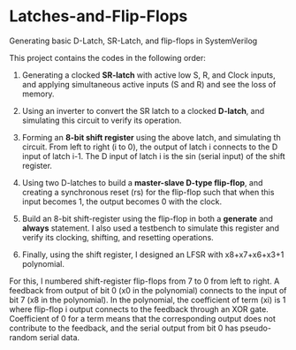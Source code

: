 # Latches-and-Flip-Flops
Generating basic D-Latch, SR-Latch, and flip-flops in SystemVerilog

This project contains the codes in the following order:

1) Generating a clocked **SR-latch** with active low S, R, and Clock inputs, and applying simultaneous active inputs (S and R) and see the loss of memory.

2. Using an inverter to convert the SR latch to a clocked **D-latch**, and simulating this circuit to verify its operation.

3. Forming an **8-bit shift register** using the above latch, and simulating th circuit. From left to right (i to 0), the output of latch i connects to the D input of latch i-1. The D input of latch i is the sin (serial input) of the shift register.

4. Using two D-latches to build a **master-slave D-type flip-flop**, and creating a synchronous reset (rs) for the flip-flop such that when this input becomes
1, the output becomes 0 with the clock.

5. Build an 8-bit shift-register using the flip-flop in both a **generate** and **always** statement. I also used a
testbench to simulate this register and verify its clocking, shifting, and resetting operations.

6. Finally, using the shift register, I designed an LFSR with x8+x7+x6+x3+1 polynomial. 

For this, I numbered shift-register flip-flops from 7 to 0 from left to right. A feedback from output of bit 0 (x0 in the polynomial) connects to the input of bit 7 (x8 in the polynomial). In the polynomial, the coefficient of term (xi) is 1 where flip-flop i output connects to the feedback through an XOR gate. Coefficient of 0 for a term means that the corresponding output does not contribute to the feedback, and the serial output from bit 0 has pseudo-random serial data.


